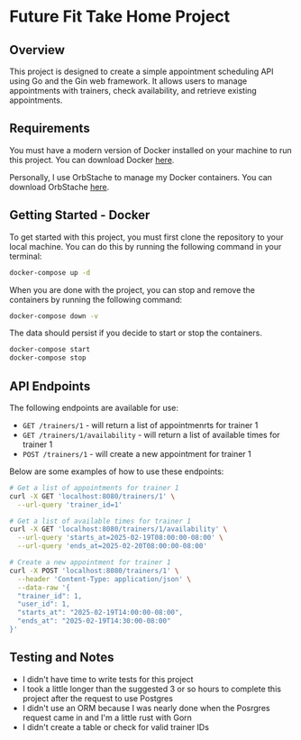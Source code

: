 # Future Fit Take Home Project

## Overview

This project is designed to create a simple appointment scheduling API using Go and the Gin web framework. It allows users to manage appointments with trainers, check availability, and retrieve existing appointments.

## Requirements

You must have a modern version of Docker installed on your machine to run this project. You can download Docker [here](https://www.docker.com/products/docker-desktop).

Personally, I use OrbStache to manage my Docker containers. You can download OrbStache [here](https://orbstache.io).

## Getting Started - Docker

To get started with this project, you must first clone the repository to your local machine. You can do this by running the following command in your terminal:

```sh
docker-compose up -d
```

When you are done with the project, you can stop and remove the containers by running the following command:

```sh
docker-compose down -v
```

The data should persist if you decide to start or stop the containers.

```sh
docker-compose start
docker-compose stop
```

## API Endpoints

The following endpoints are available for use:

- `GET /trainers/1` - will return a list of appointmenrts for trainer 1
- `GET /trainers/1/availability` - will return a list of available times for trainer 1
- `POST /trainers/1` - will create a new appointment for trainer 1

Below are some examples of how to use these endpoints:

```sh
# Get a list of appointments for trainer 1
curl -X GET 'localhost:8080/trainers/1' \
  --url-query 'trainer_id=1'

# Get a list of available times for trainer 1
curl -X GET 'localhost:8080/trainers/1/availability' \
  --url-query 'starts_at=2025-02-19T08:00:00-08:00' \
  --url-query 'ends_at=2025-02-20T08:00:00-08:00'

# Create a new appointment for trainer 1
curl -X POST 'localhost:8080/trainers/1' \
  --header 'Content-Type: application/json' \
  --data-raw '{
  "trainer_id": 1,
  "user_id": 1,
  "starts_at": "2025-02-19T14:00:00-08:00",
  "ends_at": "2025-02-19T14:30:00-08:00"
}'
```

## Testing and Notes

- I didn't have time to write tests for this project
- I took a little longer than the suggested 3 or so hours to complete this project after the request to use Postgres
- I didn't use an ORM because I was nearly done when the Posrgres request came in and I'm a little rust with Gorn
- I didn't create a table or check for valid trainer IDs
